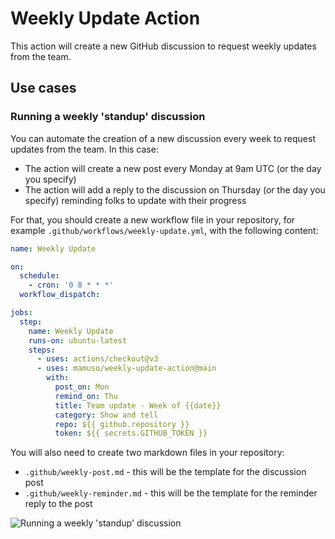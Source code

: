 # Weekly Update Action

This action will create a new GitHub discussion to request weekly updates from the team.

## Use cases

### Running a weekly 'standup' discussion

You can automate the creation of a new discussion every week to request updates from the team. In this case:

- The action will create a new post every Monday at 9am UTC (or the day you specify)
- The action will add a reply to the discussion on Thursday (or the day you specify) reminding folks to update with their progress

For that, you should create a new workflow file in your repository, for example `.github/workflows/weekly-update.yml`, with the following content:

```yaml
name: Weekly Update

on:
  schedule:
    - cron: '0 8 * * *'
  workflow_dispatch:

jobs:
  step:
    name: Weekly Update
    runs-on: ubuntu-latest
    steps:
      - uses: actions/checkout@v3
      - uses: mamuso/weekly-update-action@main
        with:
          post_on: Mon
          remind_on: Thu
          title: Team update - Week of {{date}}
          category: Show and tell
          repo: ${{ github.repository }}
          token: ${{ secrets.GITHUB_TOKEN }}
```

You will also need to create two markdown files in your repository:

- `.github/weekly-post.md` - this will be the template for the discussion post
- `.github/weekly-reminder.md` - this will be the template for the reminder reply to the post

![Running a weekly 'standup' discussion](https://user-images.githubusercontent.com/3992/211126146-c37121c8-856d-414d-96e4-1929da7edbdf.png)
